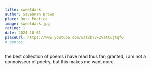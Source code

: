 ```yaml
---
title: sweetdark
author: Savannah Brown
place: Ours Poetica
image: sweetdark.jpg
rating: 1
date: 2024-10-01
placeUrl: https://www.youtube.com/watch?v=ZVatCujtqfQ
# genres:
---
```


the best collection of poems i have read thus far; granted, i am not a connoisseur of poetry, but this makes me want more.
